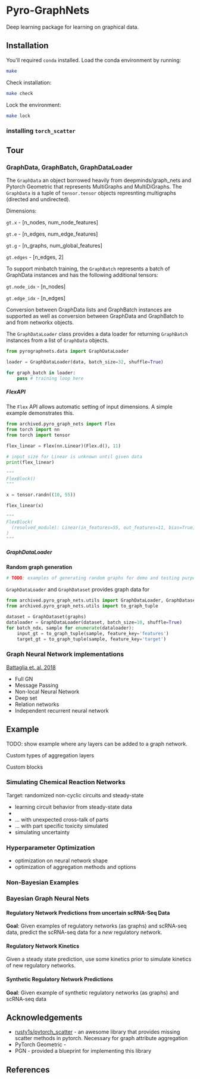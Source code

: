 # Pyro-GraphNets

Deep learning package for learning on graphical data.

## Installation

You'll required `conda` installed. Load the conda environment by running:

```bash
make
```

Check installation:

```bash
make check
```

Lock the environment:

```bash
make lock
```

### installing `torch_scatter`

## Tour

### GraphData, GraphBatch, GraphDataLoader

The `GraphData` an object borrowed heavily from deepminds/graph_nets and 
Pytorch Geometric that represents MultiGraphs and MultiDiGraphs. 
The `GraphData` is a tuple of `tensor.tensor` objects represnting multigraphs 
(directed and undirected).

Dimensions:

`gt.x` - [n_nodes, num_node_features]

`gt.e` - [n_edges, num_edge_features]

`gt.g` - [n_graphs, num_global_features]

`gt.edges` - [n_edges, 2]

To support minbatch training, the `GraphBatch` represents a batch of
GraphData instances and has the following additional tensors:


`gt.node_idx` - [n_nodes]

`gt.edge_idx` - [n_edges]

Conversion between GraphData lists and GraphBatch instances are supported
as well as conversion between GraphData and GraphBatch to and from networkx objects.

The `GraphDataLoader` class provides a data loader for returning `GraphBatch`
instances from a list of `GraphData` objects.

```python
from pyrographnets.data import GraphDataLoader

loader = GraphDataLoader(data, batch_size=32, shuffle=True)

for graph_batch in loader:
    pass # training loop here
```

##### FlexAPI

The `Flex` API allows automatic setting of input dimensions.
A simple example demonstrates this.

```python
from archived.pyro_graph_nets import Flex
from torch import nn
from torch import tensor

flex_linear = Flex(nn.Linear)(Flex.d(), 11)

# input size for Linear is unknown until given data
print(flex_linear)

"""
FlexBlock()
"""

x = tensor.randn((10, 55))

flex_linear(x)

"""
FlexBlock(
  (resolved_module): Linear(in_features=55, out_features=11, bias=True)
)
"""
```

##### GraphDataLoader

**Random graph generation**

```python
# TODO: examples of generating random graphs for demo and testing purposes.
```

`GraphDataLoader` and `GraphDataset` provides graph data for 

```python
from archived.pyro_graph_nets.utils import GraphDataLoader, GraphDataset
from archived.pyro_graph_nets.utils import to_graph_tuple

dataset = GraphDataset(graphs)
dataloader = GraphDataLoader(dataset, batch_size=10, shuffle=True)
for batch_ndx, sample for enumerate(dataloader):
    input_gt = to_graph_tuple(sample, feature_key='features')
    target_gt = to_graph_tuple(sample, feature_key='target')
```

### Graph Neural Network implementations

[Battaglia et. al. 2018](https://arxiv.org/pdf/1806.01261.pdf)

* Full GN
* Message Passing
* Non-local Neural Network
* Deep set
* Relation networks
* Independent recurrent neural network

## Example

TODO: show example where any layers can be added to a graph network.

Custom types of aggregation layers

Custom blocks

### Simulating Chemical Reaction Networks


Target: randomized non-cyclic circuits and steady-state


* learning circuit behavior from steady-state data
*  
* ... with unexpected cross-talk of parts
* ... with part specific toxicity simulated
* simulating uncertainty

### Hyperparameter Optimization

* optimization on neural network shape
* optimization of aggregation methods and options

### Non-Bayesian Examples

### Bayesian Graph Neural Nets

#### Regulatory Network Predictions from uncertain scRNA-Seq Data

**Goal**: Given examples of regulatory networks (as graphs) and scRNA-seq data, predict the scRNA-seq data for a *new* regulatory network.

#### Regulatory Network Kinetics

Given a steady state prediction, use some kinetics prior to simulate kinetics of new regulatory networks.

#### Synthetic Regulatory Network Predictions

**Goal**: Given example of synthetic regulatory networks (as graphs) and scRNA-seq data

## Acknowledgements

* [rusty1s/pytorch_scatter](https://github.com/rusty1s/pytorch_scatter) - an awesome library that provides missing 
scatter methods in pytorch. Necessary for graph attribute aggregation
* PyTorch Geometric - 
* PGN - provided a blueprint for implementing this library

## References


